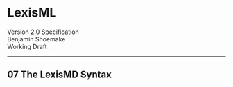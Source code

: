 #  LexisML  #

Version 2.0 Specification<br>
Benjamin Shoemake<br>
Working Draft

- - -

##  07 The LexisMD Syntax  ##

